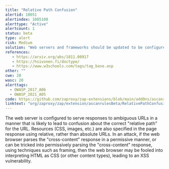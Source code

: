 ```yaml
---
title: "Relative Path Confusion"
alertid: 10051
alertindex: 1005100
alerttype: "Active"
alertcount: 1
status: beta
type: alert
risk: Medium
solution: "Web servers and frameworks should be updated to be configured to not serve responses to ambiguous URLs in such a way that the relative path of such URLs could be mis-interpreted by components on either the client side, or server side. Within the application, the correct use of the \"<base>\" HTML tag in the HTTP response will unambiguously specify the base URL for all relative URLs in the document. Use the \"Content-Type\" HTTP response header to make it harder for the attacker to force the web browser to mis-interpret the content type of the response. Use the \"X-Content-Type-Options: nosniff\" HTTP response header to prevent the web browser from \"sniffing\" the content type of the response. Use a modern DOCTYPE such as \"<!doctype html>\" to prevent the page from being rendered in the web browser using \"Quirks Mode\", since this results in the content type being ignored by the web browser. Specify the \"X-Frame-Options\" HTTP response header to prevent Quirks Mode from being enabled in the web browser using framing attacks. "
references:
   - https://arxiv.org/abs/1811.00917
   - https://hsivonen.fi/doctype/
   - https://www.w3schools.com/tags/tag_base.asp
other: ""
cwe: 20
wasc: 20
alerttags: 
  - OWASP_2017_A06
  - OWASP_2021_A05
code: https://github.com/zaproxy/zap-extensions/blob/main/addOns/ascanrulesBeta/src/main/java/org/zaproxy/zap/extension/ascanrulesBeta/RelativePathConfusionScanRule.java
linktext: "org/zaproxy/zap/extension/ascanrulesBeta/RelativePathConfusionScanRule.java"
---
```

The web server is configured to serve responses to ambiguous URLs in a manner that is likely to lead to confusion about the correct "relative path" for the URL. Resources (CSS, images, etc.) are also specified in the page response using relative, rather than absolute URLs. In an attack, if the web browser parses the "cross-content" response in a permissive manner, or can be tricked into permissively parsing the "cross-content" response, using techniques such as framing, then the web browser may be fooled into interpreting HTML as CSS (or other content types), leading to an XSS vulnerability.

